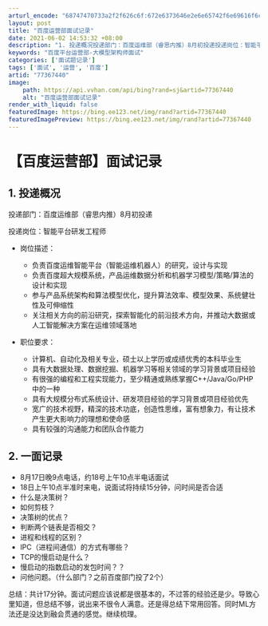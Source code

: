 ```yaml
---
arturl_encode: "68747470733a2f2f626c6f:672e6373646e2e6e65742f6e69616f6c69616e6a69756c696e:2f61727469636c652f64657461696c732f3737333637343430"
layout: post
title: "百度运营部面试记录"
date: 2021-06-02 14:53:32 +08:00
description: "1. 投递概况投递部门：百度运维部（睿思内推）8月初投递投递岗位：智能平台研发工程师岗位描述：负责百"
keywords: "百度平台运营部-大模型架构师面试"
categories: ['面试题记录']
tags: ['面试', '运营', '百度']
artid: "77367440"
image:
    path: https://api.vvhan.com/api/bing?rand=sj&artid=77367440
    alt: "百度运营部面试记录"
render_with_liquid: false
featuredImage: https://bing.ee123.net/img/rand?artid=77367440
featuredImagePreview: https://bing.ee123.net/img/rand?artid=77367440
---
```


# 【百度运营部】面试记录

## 1. 投递概况

投递部门：百度运维部（睿思内推）8月初投递

投递岗位：智能平台研发工程师

* 岗位描述：

  + 负责百度运维智能平台（智能运维机器人）的研究，设计与实现
  + 负责百度超大规模系统，产品运维数据分析和机器学习模型/策略/算法的设计和实现
  + 参与产品系统架构和算法模型优化，提升算法效率、模型效果、系统健壮性及可伸缩性
  + 关注相关方向的前沿研究，探索智能化的前沿技术方向，并推动大数据或人工智能解决方案在运维领域落地
* 职位要求：

  + 计算机、自动化及相关专业，硕士以上学历或成绩优秀的本科毕业生
  + 具有大数据处理、数据挖掘、机器学习等相关领域的学习背景或项目经验
  + 有很强的编程和工程实现能力，至少精通或熟练掌握C++/Java/Go/PHP中的一种
  + 具有大规模分布式系统设计、研发项目经验的学习背景或项目经验优先
  + 宽广的技术视野，精深的技术功底，创造性思维，富有想象力，有让技术产生更大影响力的理想和使命感
  + 具有较强的沟通能力和团队合作能力

## 2. 一面记录

* 8月17日晚9点电话，约18号上午10点半电话面试
* 18日上午10点半准时来电，说面试将持续15分钟，问时间是否合适
* 什么是决策树？
* 如何剪枝？
* 决策树的优点？
* 判断两个链表是否相交？
* 进程和线程的区别？
* IPC（进程间通信）的方式有哪些？
* TCP的慢启动是什么？
* 慢启动的指数启动的发包时间？？
* 问他问题。（什么部门？之前百度部门投了2个）

总结：共计17分钟。面试问题应该说都是很基本的，不过答的经验还是少。导致心里知道，但总结不够，说出来不很令人满意。还是得总结下常用回答。同时ML方法还是没达到融会贯通的感觉。继续梳理。